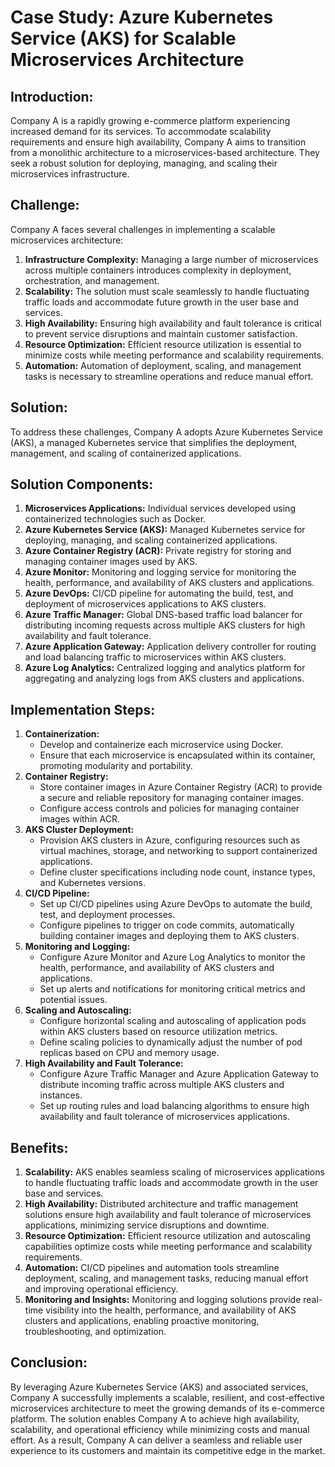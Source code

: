 # Case Study: Azure Kubernetes Service (AKS) for Scalable Microservices Architecture

## Introduction:
Company A is a rapidly growing e-commerce platform experiencing increased demand for its services. To accommodate scalability requirements and ensure high availability, Company A aims to transition from a monolithic architecture to a microservices-based architecture. They seek a robust solution for deploying, managing, and scaling their microservices infrastructure.

## Challenge:
Company A faces several challenges in implementing a scalable microservices architecture:

1. **Infrastructure Complexity:** Managing a large number of microservices across multiple containers introduces complexity in deployment, orchestration, and management.
2. **Scalability:** The solution must scale seamlessly to handle fluctuating traffic loads and accommodate future growth in the user base and services.
3. **High Availability:** Ensuring high availability and fault tolerance is critical to prevent service disruptions and maintain customer satisfaction.
4. **Resource Optimization:** Efficient resource utilization is essential to minimize costs while meeting performance and scalability requirements.
5. **Automation:** Automation of deployment, scaling, and management tasks is necessary to streamline operations and reduce manual effort.

## Solution:
To address these challenges, Company A adopts Azure Kubernetes Service (AKS), a managed Kubernetes service that simplifies the deployment, management, and scaling of containerized applications.

## Solution Components:
1. **Microservices Applications:** Individual services developed using containerized technologies such as Docker.
2. **Azure Kubernetes Service (AKS):** Managed Kubernetes service for deploying, managing, and scaling containerized applications.
3. **Azure Container Registry (ACR):** Private registry for storing and managing container images used by AKS.
4. **Azure Monitor:** Monitoring and logging service for monitoring the health, performance, and availability of AKS clusters and applications.
5. **Azure DevOps:** CI/CD pipeline for automating the build, test, and deployment of microservices applications to AKS clusters.
6. **Azure Traffic Manager:** Global DNS-based traffic load balancer for distributing incoming requests across multiple AKS clusters for high availability and fault tolerance.
7. **Azure Application Gateway:** Application delivery controller for routing and load balancing traffic to microservices within AKS clusters.
8. **Azure Log Analytics:** Centralized logging and analytics platform for aggregating and analyzing logs from AKS clusters and applications.

## Implementation Steps:
1. **Containerization:**
   - Develop and containerize each microservice using Docker.
   - Ensure that each microservice is encapsulated within its container, promoting modularity and portability.
2. **Container Registry:**
   - Store container images in Azure Container Registry (ACR) to provide a secure and reliable repository for managing container images.
   - Configure access controls and policies for managing container images within ACR.
3. **AKS Cluster Deployment:**
   - Provision AKS clusters in Azure, configuring resources such as virtual machines, storage, and networking to support containerized applications.
   - Define cluster specifications including node count, instance types, and Kubernetes versions.
4. **CI/CD Pipeline:**
   - Set up CI/CD pipelines using Azure DevOps to automate the build, test, and deployment processes.
   - Configure pipelines to trigger on code commits, automatically building container images and deploying them to AKS clusters.
5. **Monitoring and Logging:**
   - Configure Azure Monitor and Azure Log Analytics to monitor the health, performance, and availability of AKS clusters and applications.
   - Set up alerts and notifications for monitoring critical metrics and potential issues.
6. **Scaling and Autoscaling:**
   - Configure horizontal scaling and autoscaling of application pods within AKS clusters based on resource utilization metrics.
   - Define scaling policies to dynamically adjust the number of pod replicas based on CPU and memory usage.
7. **High Availability and Fault Tolerance:**
   - Configure Azure Traffic Manager and Azure Application Gateway to distribute incoming traffic across multiple AKS clusters and instances.
   - Set up routing rules and load balancing algorithms to ensure high availability and fault tolerance of microservices applications.

## Benefits:
1. **Scalability:** AKS enables seamless scaling of microservices applications to handle fluctuating traffic loads and accommodate growth in the user base and services.
2. **High Availability:** Distributed architecture and traffic management solutions ensure high availability and fault tolerance of microservices applications, minimizing service disruptions and downtime.
3. **Resource Optimization:** Efficient resource utilization and autoscaling capabilities optimize costs while meeting performance and scalability requirements.
4. **Automation:** CI/CD pipelines and automation tools streamline deployment, scaling, and management tasks, reducing manual effort and improving operational efficiency.
5. **Monitoring and Insights:** Monitoring and logging solutions provide real-time visibility into the health, performance, and availability of AKS clusters and applications, enabling proactive monitoring, troubleshooting, and optimization.

## Conclusion:
By leveraging Azure Kubernetes Service (AKS) and associated services, Company A successfully implements a scalable, resilient, and cost-effective microservices architecture to meet the growing demands of its e-commerce platform. The solution enables Company A to achieve high availability, scalability, and operational efficiency while minimizing costs and manual effort. As a result, Company A can deliver a seamless and reliable user experience to its customers and maintain its competitive edge in the market.
